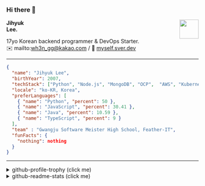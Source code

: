 ### Hi there 👋
<a href="https://litt.ly/wh3nilvyou">
<img src="https://github.githubassets.com/images/mona-loading-default.gif" width="50px" align="right">
</a>

**Jihyuk\
Lee.**

17yo Korean backend programmer & DevOps Starter.\
:envelope: mailto:wh3n_gg@kakao.com
/
:link: [myself.sver.dev](https://myself.sver.dev)

---

```json
{
  "name": "Jihyuk Lee",
  "birthYear": 2007,
  "techStack": ["Python", "Node.js", "MongoDB", "OCP",  "AWS", "Kubernetes"],
  "locale": "ko-KR, Korea",
  "preferLanguages": [
    { "name": "Python", "percent": 50 },
    { "name": "JavaScript", "percent": 30.41 },
    { "name": "Java", "percent": 10.59 },
    { "name": "TypeScript", "percent": 9 }
  ],
  "team" : "Gwangju Software Meister High School, Feather-IT",
  "funFacts": {
    "nothing": nothing
  }
}
```
---
<details>
  <summary>github-profile-trophy (click me)</summary>
  
![](https://github-profile-trophy.vercel.app/?username=sverdev&row=1&column=8&theme=nord)
  
</details>
<details>
  <summary>github-readme-stats (click me)</summary>
  
<!--START_SECTION:waka-->
![Code Time](http://img.shields.io/badge/Code%20Time-128%20hrs%2020%20mins-blue)

![Lines of code](https://img.shields.io/badge/%EC%A0%80%EB%8A%94%20%EC%97%AC%ED%83%9C%EA%B9%8C%EC%A7%80%20-125.9%20thousand%20%EC%A4%84%EC%9D%98%20%EC%BD%94%EB%93%9C%EB%A5%BC%20%EC%9E%91%EC%84%B1%ED%96%88%EC%96%B4%EC%9A%94.-blue)

**저는 저녁형 인간이에요. 🦉** 

```text
🌞 아침                     28 commits          ███░░░░░░░░░░░░░░░░░░░░░░   12.02 % 
🌆 낮　                     55 commits          ██████░░░░░░░░░░░░░░░░░░░   23.61 % 
🌃 저녁                     100 commits         ███████████░░░░░░░░░░░░░░   42.92 % 
🌙 밤　                     50 commits          █████░░░░░░░░░░░░░░░░░░░░   21.46 % 
```


📊 **저는 이번주를 이렇게 시간을 보냈어요.** 

```text
🕑︎ Timezone: Asia/Seoul

💬 프로그래밍 언어들: 
Python                   3 hrs 54 mins       ████████████░░░░░░░░░░░░░   46.17 % 
JavaScript               3 hrs 53 mins       ███████████░░░░░░░░░░░░░░   45.88 % 
Other                    16 mins             █░░░░░░░░░░░░░░░░░░░░░░░░   03.27 % 
TypeScript               9 mins              ░░░░░░░░░░░░░░░░░░░░░░░░░   01.80 % 
Text                     7 mins              ░░░░░░░░░░░░░░░░░░░░░░░░░   01.52 % 

🔥 에디터들: 
VS Code                  8 hrs 28 mins       █████████████████████████   100.00 % 

💻 운영 체제들: 
Windows                  8 hrs 28 mins       █████████████████████████   100.00 % 
```


 Last Updated on 10/11/2023 18:37:57 UTC
<!--END_SECTION:waka-->

</details>

</div>

